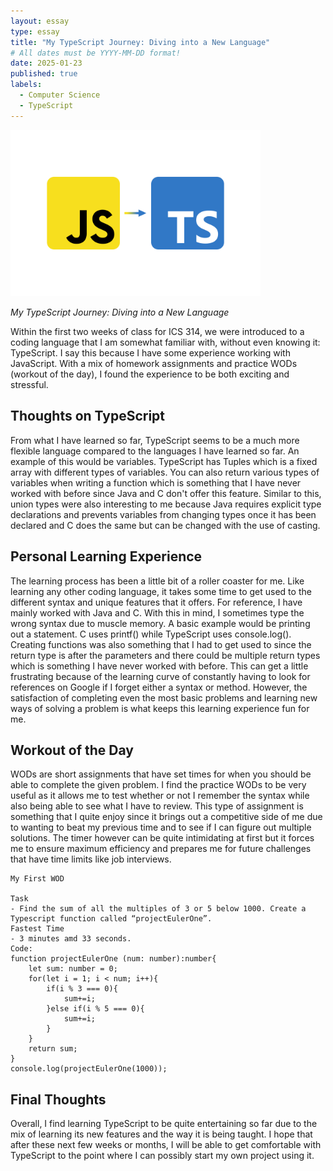 ```yaml
---
layout: essay
type: essay
title: "My TypeScript Journey: Diving into a New Language"
# All dates must be YYYY-MM-DD format!
date: 2025-01-23
published: true
labels:
  - Computer Science
  - TypeScript
---
```


<img width="400px" class="rounded float-start pe-4" src="../img/javascript-to-typescript.png">

*My TypeScript Journey: Diving into a New Language*

Within the first two weeks of class for ICS 314, we were introduced to a coding language that I am somewhat familiar with, without even knowing it: TypeScript. I say this because I have some experience working with JavaScript. With a mix of homework assignments and practice WODs (workout of the day), I found the experience to be both exciting and stressful. 

## Thoughts on TypeScript

From what I have learned so far, TypeScript seems to be a much more flexible language compared to the languages I have learned so far. An example of this would be variables. TypeScript has Tuples which is a fixed array with different types of variables. You can also return various types of variables when writing a function which is something that I have never worked with before since Java and C don't offer this feature. Similar to this, union types were also interesting to me because Java requires explicit type declarations and prevents variables from changing types once it has been declared and C does the same but can be changed with the use of casting. 

## Personal Learning Experience 

The learning process has been a little bit of a roller coaster for me. Like learning any other coding language, it takes some time to get used to the different syntax and unique features that it offers. For reference, I have mainly worked with Java and C. With this in mind, I sometimes type the wrong syntax due to muscle memory. A basic example would be printing out a statement. C uses printf() while TypeScript uses console.log(). Creating functions was also something that I had to get used to since the return type is after the parameters and there could be multiple return types which is something I have never worked with before. This can get a little frustrating because of the learning curve of constantly having to look for references on Google if I forget either a syntax or method. However, the satisfaction of completing even the most basic problems and learning new ways of solving a problem is what keeps this learning experience fun for me. 

## Workout of the Day 

WODs are short assignments that have set times for when you should be able to complete the given problem. I find the practice WODs to be very useful as it allows me to test whether or not I remember the syntax while also being able to see what I have to review. This type of assignment is something that I quite enjoy since it brings out a competitive side of me due to wanting to beat my previous time and to see if I can figure out multiple solutions. The timer however can be quite intimidating at first but it forces me to ensure maximum efficiency and prepares me for future challenges that have time limits like job interviews. 

```
My First WOD

Task
- Find the sum of all the multiples of 3 or 5 below 1000. Create a Typescript function called “projectEulerOne”.
Fastest Time
- 3 minutes amd 33 seconds.
Code:
function projectEulerOne (num: number):number{
    let sum: number = 0;
    for(let i = 1; i < num; i++){
        if(i % 3 === 0){
            sum+=i;
        }else if(i % 5 === 0){
            sum+=i;
        }
    }
    return sum;
}
console.log(projectEulerOne(1000));

```
## Final Thoughts

Overall, I find learning TypeScript to be quite entertaining so far due to the mix of learning its new features and the way it is being taught. I hope that after these next few weeks or months, I will be able to get comfortable with TypeScript to the point where I can possibly start my own project using it. 
